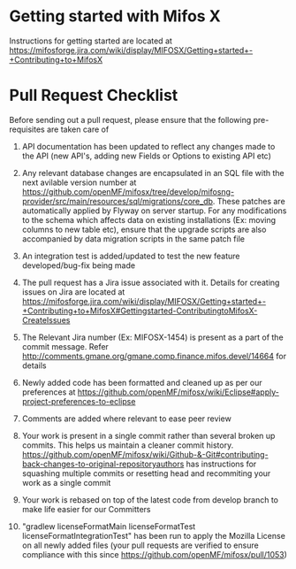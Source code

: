 # Getting started with Mifos X
Instructions for getting started are located at https://mifosforge.jira.com/wiki/display/MIFOSX/Getting+started+-+Contributing+to+MifosX

# Pull Request Checklist
Before sending out a pull request, please ensure that the following pre-requisites are taken care of

1. API documentation has been updated to reflect any changes made to the API (new API's, adding new Fields or Options to existing API etc)

1. Any relevant database changes are encapsulated in an SQL file with the next avilable version number at https://github.com/openMF/mifosx/tree/develop/mifosng-provider/src/main/resources/sql/migrations/core_db. These patches are automatically applied by Flyway on server startup. 
For any modifications to the schema which affects data on existing installations (Ex: moving columns to new table etc), ensure that the upgrade scripts are also accompanied by data migration scripts in the same patch file

1. An integration test is added/updated to test the new feature developed/bug-fix being made

1. The pull request has a Jira issue associated with it. Details for creating issues on Jira are located at https://mifosforge.jira.com/wiki/display/MIFOSX/Getting+started+-+Contributing+to+MifosX#Gettingstarted-ContributingtoMifosX-CreateIssues

1. The Relevant Jira number (Ex: MIFOSX-1454) is present as a part of the commit message. Refer http://comments.gmane.org/gmane.comp.finance.mifos.devel/14664 for details

1. Newly added code has been formatted and cleaned up as per our preferences at https://github.com/openMF/mifosx/wiki/Eclipse#apply-project-preferences-to-eclipse

1. Comments are added where relevant to ease peer review

1. Your work is present in a single commit rather than several broken up commits. This helps us maintain a cleaner commit history.  https://github.com/openMF/mifosx/wiki/Github-&-Git#contributing-back-changes-to-original-repositoryauthors has instructions for squashing multiple commits or resetting head and recommiting your work as a single commit

1. Your work is rebased on top of the latest code from develop branch to make life easier for our Committers

1. "gradlew licenseFormatMain licenseFormatTest licenseFormatIntegrationTest" has been run to apply the Mozilla License on all newly added files (your pull requests are verified to ensure compliance with this since https://github.com/openMF/mifosx/pull/1053)
